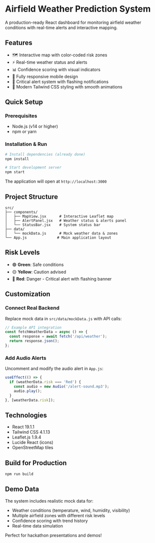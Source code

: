 # Airfield Weather Prediction System

A production-ready React dashboard for monitoring airfield weather conditions with real-time alerts and interactive mapping.

## Features

- 🗺️ Interactive map with color-coded risk zones
- ⚡ Real-time weather status and alerts
- 📊 Confidence scoring with visual indicators
- 📱 Fully responsive mobile design
- 🚨 Critical alert system with flashing notifications
- 🎨 Modern Tailwind CSS styling with smooth animations

## Quick Setup

### Prerequisites
- Node.js (v14 or higher)
- npm or yarn

### Installation & Run

```bash
# Install dependencies (already done)
npm install

# Start development server
npm start
```

The application will open at `http://localhost:3000`

## Project Structure

```
src/
├── components/
│   ├── MapView.jsx      # Interactive Leaflet map
│   ├── AlertPanel.jsx   # Weather status & alerts panel
│   └── StatusBar.jsx    # System status bar
├── data/
│   └── mockData.js      # Mock weather data & zones
└── App.js              # Main application layout
```

## Risk Levels

- 🟢 **Green**: Safe conditions
- 🟡 **Yellow**: Caution advised
- 🔴 **Red**: Danger - Critical alert with flashing banner

## Customization

### Connect Real Backend
Replace mock data in `src/data/mockData.js` with API calls:

```javascript
// Example API integration
const fetchWeatherData = async () => {
  const response = await fetch('/api/weather');
  return response.json();
};
```

### Add Audio Alerts
Uncomment and modify the audio alert in `App.js`:

```javascript
useEffect(() => {
  if (weatherData.risk === 'Red') {
    const audio = new Audio('/alert-sound.mp3');
    audio.play();
  }
}, [weatherData.risk]);
```

## Technologies

- React 19.1.1
- Tailwind CSS 4.1.13
- Leaflet.js 1.9.4
- Lucide React (icons)
- OpenStreetMap tiles

## Build for Production

```bash
npm run build
```

## Demo Data

The system includes realistic mock data for:
- Weather conditions (temperature, wind, humidity, visibility)
- Multiple airfield zones with different risk levels
- Confidence scoring with trend history
- Real-time data simulation

Perfect for hackathon presentations and demos!
